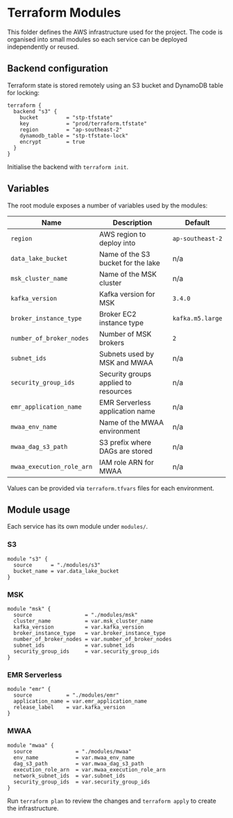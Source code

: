 # Terraform Modules

This folder defines the AWS infrastructure used for the project. The code is organised into small modules so each service can be deployed independently or reused.

## Backend configuration

Terraform state is stored remotely using an S3 bucket and DynamoDB table for locking:

```hcl
terraform {
  backend "s3" {
    bucket         = "stp-tfstate"
    key            = "prod/terraform.tfstate"
    region         = "ap-southeast-2"
    dynamodb_table = "stp-tfstate-lock"
    encrypt        = true
  }
}
```

Initialise the backend with `terraform init`.

## Variables

The root module exposes a number of variables used by the modules:

| Name | Description | Default |
| ---- | ----------- | ------- |
| `region` | AWS region to deploy into | `ap-southeast-2` |
| `data_lake_bucket` | Name of the S3 bucket for the lake | n/a |
| `msk_cluster_name` | Name of the MSK cluster | n/a |
| `kafka_version` | Kafka version for MSK | `3.4.0` |
| `broker_instance_type` | Broker EC2 instance type | `kafka.m5.large` |
| `number_of_broker_nodes` | Number of MSK brokers | `2` |
| `subnet_ids` | Subnets used by MSK and MWAA | n/a |
| `security_group_ids` | Security groups applied to resources | n/a |
| `emr_application_name` | EMR Serverless application name | n/a |
| `mwaa_env_name` | Name of the MWAA environment | n/a |
| `mwaa_dag_s3_path` | S3 prefix where DAGs are stored | n/a |
| `mwaa_execution_role_arn` | IAM role ARN for MWAA | n/a |

Values can be provided via `terraform.tfvars` files for each environment.

## Module usage

Each service has its own module under `modules/`.

### S3

```hcl
module "s3" {
  source      = "./modules/s3"
  bucket_name = var.data_lake_bucket
}
```

### MSK

```hcl
module "msk" {
  source                 = "./modules/msk"
  cluster_name           = var.msk_cluster_name
  kafka_version          = var.kafka_version
  broker_instance_type   = var.broker_instance_type
  number_of_broker_nodes = var.number_of_broker_nodes
  subnet_ids             = var.subnet_ids
  security_group_ids     = var.security_group_ids
}
```

### EMR Serverless

```hcl
module "emr" {
  source           = "./modules/emr"
  application_name = var.emr_application_name
  release_label    = var.kafka_version
}
```

### MWAA

```hcl
module "mwaa" {
  source              = "./modules/mwaa"
  env_name            = var.mwaa_env_name
  dag_s3_path         = var.mwaa_dag_s3_path
  execution_role_arn  = var.mwaa_execution_role_arn
  network_subnet_ids  = var.subnet_ids
  security_group_ids  = var.security_group_ids
}
```

Run `terraform plan` to review the changes and `terraform apply` to create the infrastructure.
